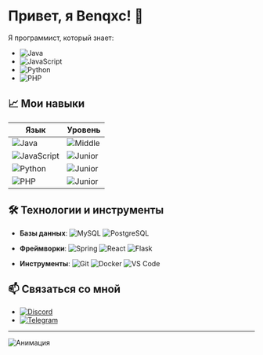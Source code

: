 # Привет, я Benqxc! 👋

Я программист, который знает:

- ![Java](https://media.giphy.com/media/v1.Y2lkPTc5MGI3NjExZGNmZTBhY2RjZDk4NDk0Njg1OTY2OWE4ZTMwN2I1M2E3N2Y5YzU0YyZlcD12MV9pbnRlcm5hbF9naWZfYnlfaWQmY3Q9Zw/3og0IAzB4vdgEQQ0WA/giphy.gif)
- ![JavaScript](https://media.giphy.com/media/ln7z2eWriiQAllfVcn/giphy.gif)
- ![Python](https://media.giphy.com/media/KAq5w47R9rmTuvWOWq/giphy.gif)
- ![PHP](https://media.giphy.com/media/jIgXf4hgbHCeKiXpvt/giphy.gif)

## 📈 Мои навыки

| Язык         | Уровень      |
|--------------|--------------|
| ![Java](https://media.giphy.com/media/v1.Y2lkPTc5MGI3NjExZGNmZTBhY2RjZDk4NDk0Njg1OTY2OWE4ZTMwN2I1M2E3N2Y5YzU0YyZlcD12MV9pbnRlcm5hbF9naWZfYnlfaWQmY3Q9Zw/3og0IAzB4vdgEQQ0WA/giphy.gif) | ![Middle](https://media.giphy.com/media/WQ7vLvxLabFzVK24Z1/giphy.gif) |
| ![JavaScript](https://media.giphy.com/media/ln7z2eWriiQAllfVcn/giphy.gif) | ![Junior](https://media.giphy.com/media/3o7btPCcdNniyf0ArS/giphy.gif) |
| ![Python](https://media.giphy.com/media/KAq5w47R9rmTuvWOWq/giphy.gif) | ![Junior](https://media.giphy.com/media/3o7btPCcdNniyf0ArS/giphy.gif) |
| ![PHP](https://media.giphy.com/media/jIgXf4hgbHCeKiXpvt/giphy.gif) | ![Junior](https://media.giphy.com/media/3o7btPCcdNniyf0ArS/giphy.gif) |

## 🛠️ Технологии и инструменты

- **Базы данных**: 
  ![MySQL](https://media.giphy.com/media/v1.Y2lkPTc5MGI3NjExdXJ2d2F3aG5nZG9ndHd3eHd5M3RjYjB6d3d5eWZqM3F0enB5eHhqdiZlcD12MV9pbnRlcm5hbF9naWZfYnlfaWQmY3Q9Zw/juuaNtP3VqejZvQN4O/giphy.gif)
  ![PostgreSQL](https://media.giphy.com/media/3ohc15TQ1tXwrgqN4I/giphy.gif)

- **Фреймворки**: 
  ![Spring](https://media.giphy.com/media/kUTY4uB5F4fkFQzU8X/giphy.gif)
  ![React](https://media.giphy.com/media/eNAsjO55tPbgaor7ma/giphy.gif)
  ![Flask](https://media.giphy.com/media/S8rEAvO2b9EwNfmeSj/giphy.gif)

- **Инструменты**: 
  ![Git](https://media.giphy.com/media/kH1DBkPNyZPOk0BxrM/giphy.gif)
  ![Docker](https://media.giphy.com/media/SSq7Dn5HTHUw5QPGqk/giphy.gif)
  ![VS Code](https://media.giphy.com/media/IdyAQJVN2kVPNUrojM/giphy.gif)

## 📫 Связаться со мной

- [![Discord](https://media.giphy.com/media/WUlplcMpOCEmTGBtBW/giphy.gif)](https://discordapp.com/users/642377537598521344)
- [![Telegram](https://media.giphy.com/media/jUwpNzg9IcyrK/giphy.gif)](https://t.me/benqxc)

---

![Анимация](https://media2.giphy.com/media/v1.Y2lkPTc5MGI3NjExbXR4M29mcm9yYnI0ZWFmN2ZoNnE2cmFlemo2MXRmMWpzb2Q1N2Y3bCZlcD12MV9pbnRlcm5hbF9naWZfYnlfaWQmY3Q9Zw/eBN6oifiv4k5G/giphy.gif)
